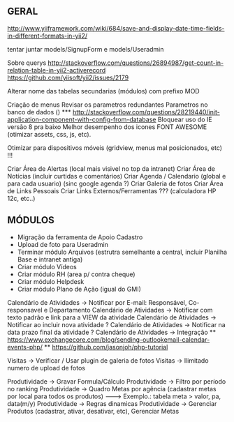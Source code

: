 GERAL
--------------------

http://www.yiiframework.com/wiki/684/save-and-display-date-time-fields-in-different-formats-in-yii2/

tentar juntar models/SignupForm e models/Useradmin

Sobre querys
http://stackoverflow.com/questions/26894987/get-count-in-relation-table-in-yii2-activerecord
https://github.com/yiisoft/yii2/issues/2179

Alterar nome das tabelas secundarias (módulos) com prefixo MOD

Criação de menus
Revisar os parametros redundantes
Parametros no banco de dados ()
*** http://stackoverflow.com/questions/28219440/init-application-component-with-config-from-database
Bloquear uso do IE versão 8 pra baixo
Melhor desempenho dos icones FONT AWESOME (otimizar assets, css, js, etc).

Otimizar para dispositivos móveis (gridview, menus mal posicionados, etc) !!!

Criar Área de Alertas (local mais visivel no top da intranet)
Criar Área de Notícias (incluir curtidas e comentários)
Criar Agenda / Calendario (global e para cada usuario) (sinc google agenda ?)
Criar Galeria de fotos
Criar Área de Links Pessoais
Criar Links Externos/Ferramentas ??? (calculadora HP 12c, etc..)

MÓDULOS
--------------------
- Migração da ferramenta de Apoio Cadastro
- Upload de foto para Useradmin
- Terminar módulo Arquivos (estrutra semelhante a central, incluir Planilha Base e intranet antiga)
- Criar módulo Vídeos
- Criar módulo RH (area p/ contra cheque)
- Criar módulo Helpdesk
- Criar módulo Plano de Ação (igual do GMI) 


Calendário de Atividades -> Notificar por E-mail: Responsável, Co-responsavel e Departamento
Calendário de Atividades -> Notificar com texto padrão e link para a VIEW da atividade
Calendário de Atividades -> Notificar ao incluir nova atividade ?
Calendário de Atividades -> Notificar na data prazo final da atividade ?
Calendário de Atividades -> Integração 
** https://www.exchangecore.com/blog/sending-outlookemail-calendar-events-php/
** https://github.com/jasonjoh/php-tutorial

Visitas -> Verificar / Usar plugin de galeria de fotos
Visitas -> Ilimitado numero de upload de fotos

Produtividade -> Gravar Formula/Cálculo
Produtividade -> Filtro por período no ranking
Produtividade -> Quadro Metas por agência (cadastrar metas por local para todos os produtos)
  ---> Exemplo.: tabela meta > valor, pa, data(m/y)
Produtividade -> Regras dinamicas
Produtividade -> Gerenciar Produtos (cadastrar, ativar, desativar, etc), Gerenciar Metas

